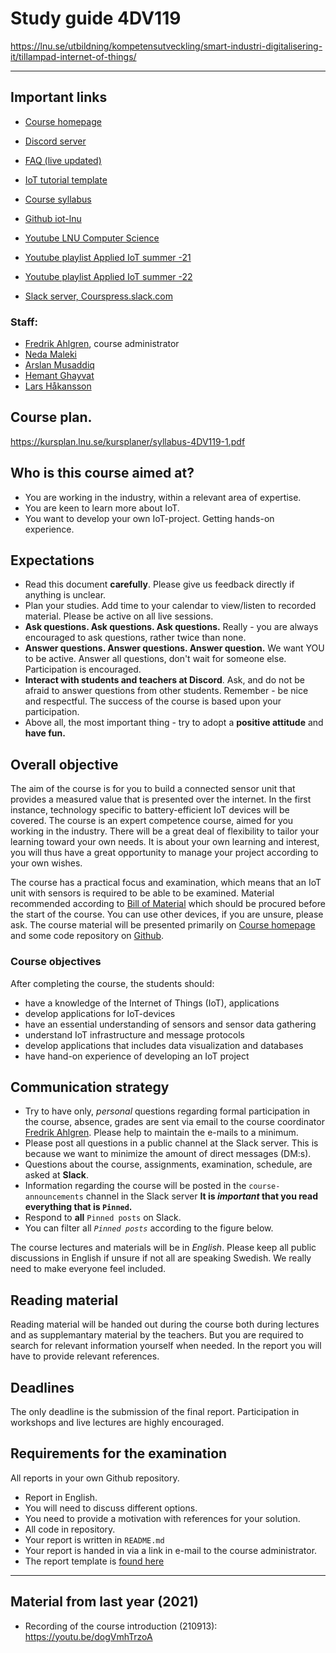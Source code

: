 # Study guide 4DV119

https://lnu.se/utbildning/kompetensutveckling/smart-industri-digitalisering-it/tillampad-internet-of-things/

---

## Important links

- [Course homepage](https://github.com/iot-lnu/expertkompetens)
- [Discord server](https://discord.gg/eXq6VnBETq)
- [FAQ (live updated)](faq.md)
- [IoT tutorial template](report-template.md)
- [Course syllabus](https://kursplan.lnu.se/kursplaner/syllabus-4DV119-1.pdf)
- [Github iot-lnu](https://github.com/iot-lnu)
- [Youtube LNU Computer Science](https://www.youtube.com/cslnu)
- [Youtube playlist Applied IoT summer -21](https://www.youtube.com/playlist?list=PL70wNv4dBdJzuVMTC3OL6YPnENS8Y7TKn)
- [Youtube playlist Applied IoT summer -22](https://www.youtube.com/watch?v=pEB_j0NFc74&list=PL70wNv4dBdJx2hoJxvNIUS_VPhR5QQY45)

- [Slack server, Courspress.slack.com](https://join.slack.com/share/enQtNDE0ODk4Njg1MDU5OC1lNzhmMTA2NTE1NjViYzA5ZDA0ODBlZWVjZGMzOWNkYTljZmVmMmUwMzM5ZTgzNmE4MzcxNTYxNzlmZWIyODYw)


### Staff:

- [Fredrik Ahlgren](https://lnu.se/personal/fredrik.ahlgren/), course administrator
- [Neda Maleki](https://lnu.se/en/staff/neda.maleki/)
- [Arslan Musaddiq](https://lnu.se/en/staff/arslan.musaddiq/)
- [Hemant Ghayvat](https://lnu.se/personal/hemant.ghayvat/)
- [Lars Håkansson](https://lnu.se/personal/lars.hakansson/)

## Course plan.
https://kursplan.lnu.se/kursplaner/syllabus-4DV119-1.pdf

## Who is this course aimed at?

- You are working in the industry, within a relevant area of expertise.
- You are keen to learn more about IoT.
- You want to develop your own IoT-project. Getting hands-on experience.

## Expectations

- Read this document **carefully**. Please give us feedback directly if anything is unclear.
- Plan your studies. Add time to your calendar to view/listen to recorded material. Please be active on all live sessions.
- **Ask questions. Ask questions. Ask questions.** Really - you are always encouraged to ask questions, rather twice than none.
- **Answer questions. Answer questions. Answer question.** We want YOU to be active. Answer all questions, don't wait for someone else. Participation is encouraged.
- **Interact with students and teachers at Discord**. Ask, and do not be afraid to answer questions from other students. Remember - be nice and respectful. The success of the course is based upon your participation.
- Above all, the most important thing - try to adopt a **positive attitude** and **have fun.**

## Overall objective

The aim of the course is for you to build a connected sensor unit that provides a measured value that is presented over the internet. In the first instance, technology specific to battery-efficient IoT devices will be covered. The course is an expert competence course, aimed for you working in the industry. There will be a great deal of flexibility to tailor your learning toward your own needs. It is about your own learning and interest, you will thus have a great opportunity to manage your project according to your own wishes.

The course has a practical focus and examination, which means that an IoT unit with sensors is required to be able to be examined. Material recommended according to [Bill of Material](https://github.com/iot-lnu/expertkompetens/blob/main/BOM.md) which should be procured before the start of the course. You can use other devices, if you are unsure, please ask. The course material will be presented primarily on [Course homepage](https://github.com/iot-lnu/expertkompetens) and some code repository on [Github](https://github.com/iot-lnu).

### Course objectives

After completing the course, the students should:

- have a knowledge of the Internet of Things (IoT), applications
- develop applications for IoT-devices
- have an essential understanding of sensors and sensor data gathering
- understand IoT infrastructure and message protocols
- develop applications that includes data visualization and databases
- have hand-on experience of developing an IoT project

## Communication strategy

- Try to have only, *personal* questions regarding formal participation in the course, absence, grades are sent via email to the course coordinator [Fredrik Ahlgren](fredrik.ahlgren@lnu.se). Please help to maintain the e-mails to a minimum.
- Please post all questions in a public channel at the Slack server. This is because we want to minimize the amount of direct messages (DM:s).
- Questions about the course, assignments, examination, schedule, are asked at **Slack**.
- Information regarding the course will be posted in the ``course-announcements`` channel in the Slack server **It is _important_ that you read everything that is `Pinned`.**
- Respond to **all** `Pinned posts` on Slack.
- You can filter all *`Pinned posts`* according to the figure below.

The course lectures and materials will be in *English*. Please keep all public discussions in English if unsure if not all are speaking Swedish. We really need to make everyone feel included.

## Reading material

Reading material will be handed out during the course both during lectures and as supplemantary material by the teachers. But you are required to search for relevant information yourself when needed. In the report you will have to provide relevant references.

## Deadlines

The only deadline is the submission of the final report. Participation in workshops and live lectures are highly encouraged.

## Requirements for the examination

All reports in your own Github repository.
- Report in English.
- You will need to discuss different options.
- You need to provide a motivation with references for your solution.
- All code in repository.
- Your report is written in `README.md`
- Your report is handed in via a link in e-mail to the course administrator.
- The report template is [found here](report-template.md)

----

## Material from last year (2021)

- Recording of the course introduction (210913): https://youtu.be/dogVmhTrzoA

